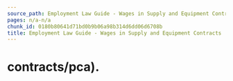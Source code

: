```yaml
---
source_path: Employment Law Guide - Wages in Supply and Equipment Contracts.md
pages: n/a-n/a
chunk_id: 0180b80641d71bd0b9b06a98b314d6dd06d6708b
title: Employment Law Guide - Wages in Supply and Equipment Contracts
---
```

# contracts/pca).
